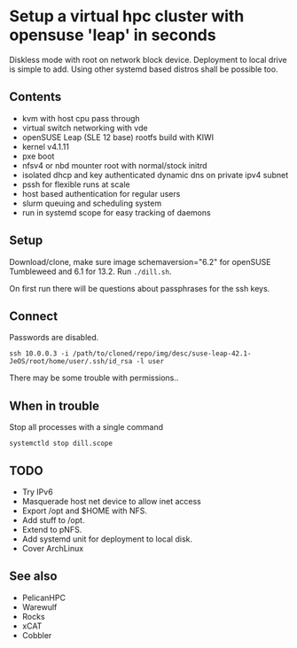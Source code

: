# Setup a virtual hpc cluster with opensuse 'leap' in seconds

Diskless mode with root on network block device. Deployment to 
local drive is simple to add. Using other systemd based distros 
shall be possible too.


## Contents

* kvm with host cpu pass through
* virtual switch networking with vde
* openSUSE Leap (SLE 12 base) rootfs build with KIWI
* kernel v4.1.11
* pxe boot
* nfsv4 or nbd mounter root with normal/stock initrd
* isolated dhcp and key authenticated dynamic dns on private ipv4 subnet
* pssh for flexible runs at scale
* host based authentication for regular users
* slurm queuing and scheduling system
* run in systemd scope for easy tracking of daemons

## Setup

Download/clone, make sure image schemaversion="6.2" for openSUSE Tumbleweed 
and 6.1 for 13.2. Run `./dill.sh`.

On first run there will be questions about passphrases for the ssh keys. 


## Connect

Passwords are disabled.

    ssh 10.0.0.3 -i /path/to/cloned/repo/img/desc/suse-leap-42.1-JeOS/root/home/user/.ssh/id_rsa -l user

There may be some trouble with permissions..


## When in trouble

Stop all processes with a single command

    systemctld stop dill.scope


## TODO

* Try IPv6
* Masquerade host net device to allow inet access
* Export /opt and $HOME with NFS.
* Add stuff to /opt.
* Extend to pNFS.
* Add systemd unit for deployment to local disk.
* Cover ArchLinux


## See also

* PelicanHPC
* Warewulf
* Rocks
* xCAT
* Cobbler

